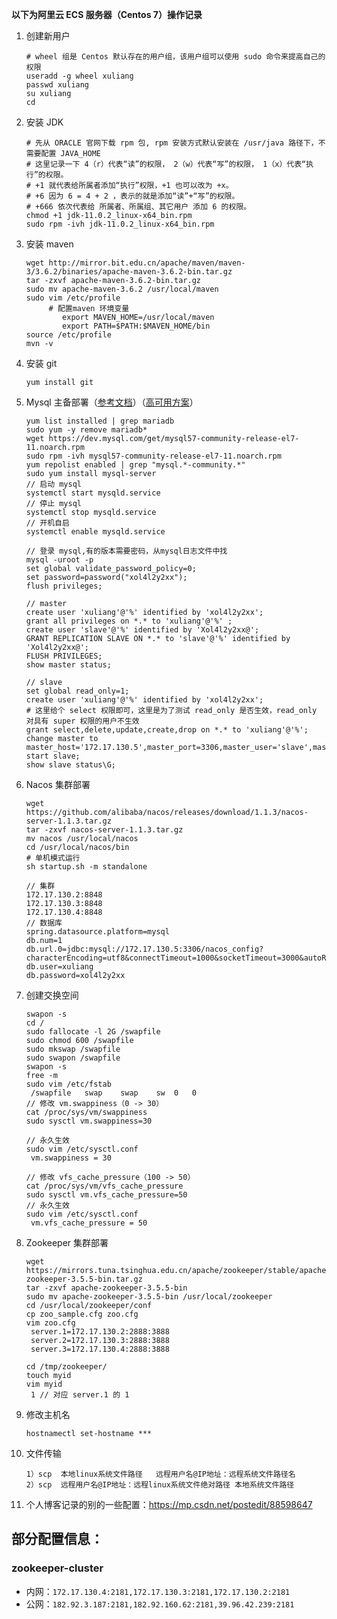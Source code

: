 **以下为阿里云 ECS 服务器（Centos 7）操作记录**

1. 创建新用户

   ```shell
   # wheel 组是 Centos 默认存在的用户组，该用户组可以使用 sudo 命令来提高自己的权限
   useradd -g wheel xuliang
   passwd xuliang
   su xuliang
   cd 
   ```
   
2. 安装 JDK

   ```shell
   # 先从 ORACLE 官网下载 rpm 包, rpm 安装方式默认安装在 /usr/java 路径下，不需要配置 JAVA_HOME
   # 这里记录一下 4（r）代表“读”的权限， 2（w）代表“写”的权限， 1（x）代表“执行”的权限。
   # +1 就代表给所属者添加“执行”权限，+1 也可以改为 +x。
   # +6 因为 6 = 4 + 2 ，表示的就是添加“读”+“写”的权限。
   # +666 依次代表给 所属者、所属组、其它用户 添加 6 的权限。
   chmod +1 jdk-11.0.2_linux-x64_bin.rpm 
   sudo rpm -ivh jdk-11.0.2_linux-x64_bin.rpm 
   ```

3. 安装 maven

   ```shell
   wget http://mirror.bit.edu.cn/apache/maven/maven-3/3.6.2/binaries/apache-maven-3.6.2-bin.tar.gz
   tar -zxvf apache-maven-3.6.2-bin.tar.gz
   sudo mv apache-maven-3.6.2 /usr/local/maven
   sudo vim /etc/profile 
   		# 配置maven 环境变量
           export MAVEN_HOME=/usr/local/maven
           export PATH=$PATH:$MAVEN_HOME/bin
   source /etc/profile
   mvn -v
   ```

4. 安装 git

   ```shell
   yum install git
   ```

5. Mysql 主备部署（[参考文档](https://www.cnblogs.com/lenve/p/10855172.html)）（[高可用方案](https://www.cnblogs.com/robbinluobo/p/8294782.html)）

   ```shell
   yum list installed | grep mariadb
   sudo yum -y remove mariadb* 
   wget https://dev.mysql.com/get/mysql57-community-release-el7-11.noarch.rpm
   sudo rpm -ivh mysql57-community-release-el7-11.noarch.rpm
   yum repolist enabled | grep "mysql.*-community.*"
   sudo yum install mysql-server
   // 启动 mysql
   systemctl start mysqld.service
   // 停止 mysql
   systemctl stop mysqld.service 
   // 开机自启
   systemctl enable mysqld.service 
   ```

   ```shell
   // 登录 mysql,有的版本需要密码，从mysql日志文件中找
   mysql -uroot -p 
   set global validate_password_policy=0;
   set password=password("xol4l2y2xx");     
   flush privileges;
   
   // master
   create user 'xuliang'@'%' identified by 'xol4l2y2xx';
   grant all privileges on *.* to 'xuliang'@'%' ;
   create user 'slave'@'%' identified by 'Xol4l2y2xx@';
   GRANT REPLICATION SLAVE ON *.* to 'slave'@'%' identified by 'Xol4l2y2xx@';
   FLUSH PRIVILEGES;
   show master status;
   
   // slave
   set global read_only=1;  
   create user 'xuliang'@'%' identified by 'xol4l2y2xx';
   # 这里给个 select 权限即可，这里是为了测试 read_only 是否生效，read_only 对具有 super 权限的用户不生效
   grant select,delete,update,create,drop on *.* to 'xuliang'@'%';
   change master to master_host='172.17.130.5',master_port=3306,master_user='slave',master_password='Xol4l2y2xx@',master_log_file='binlog.000001',master_log_pos=154;
   start slave;
   show slave status\G;
   ```

6. Nacos 集群部署

   ```shell
   wget https://github.com/alibaba/nacos/releases/download/1.1.3/nacos-server-1.1.3.tar.gz
   tar -zxvf nacos-server-1.1.3.tar.gz
   mv nacos /usr/local/nacos
   cd /usr/local/nacos/bin
   # 单机模式运行
   sh startup.sh -m standalone
   
   // 集群
   172.17.130.2:8848
   172.17.130.3:8848
   172.17.130.4:8848
   // 数据库
   spring.datasource.platform=mysql
   db.num=1
   db.url.0=jdbc:mysql://172.17.130.5:3306/nacos_config?characterEncoding=utf8&connectTimeout=1000&socketTimeout=3000&autoReconnect=true
   db.user=xuliang
   db.password=xol4l2y2xx
   ```

7. 创建交换空间

   ```shell
   swapon -s
   cd /
   sudo fallocate -l 2G /swapfile
   sudo chmod 600 /swapfile
   sudo mkswap /swapfile
   sudo swapon /swapfile
   swapon -s
   free -m
   sudo vim /etc/fstab
   	/swapfile   swap    swap    sw  0   0
   // 修改 vm.swappiness（0 -> 30）
   cat /proc/sys/vm/swappiness
   sudo sysctl vm.swappiness=30
   
   // 永久生效
   sudo vim /etc/sysctl.conf
   	vm.swappiness = 30
   	
   // 修改 vfs_cache_pressure（100 -> 50）
   cat /proc/sys/vm/vfs_cache_pressure
   sudo sysctl vm.vfs_cache_pressure=50
   // 永久生效
   sudo vim /etc/sysctl.conf
   	vm.vfs_cache_pressure = 50
   ```


8. Zookeeper 集群部署

   ```shell
   wget https://mirrors.tuna.tsinghua.edu.cn/apache/zookeeper/stable/apache-zookeeper-3.5.5-bin.tar.gz
   tar -zxvf apache-zookeeper-3.5.5-bin
   sudo mv apache-zookeeper-3.5.5-bin /usr/local/zookeeper
   cd /usr/local/zookeeper/conf
   cp zoo_sample.cfg zoo.cfg
   vim zoo.cfg
   	server.1=172.17.130.2:2888:3888
   	server.2=172.17.130.3:2888:3888
   	server.3=172.17.130.4:2888:3888
   	
   cd /tmp/zookeeper/
   touch myid
   vim myid
   	1 // 对应 server.1 的 1
   ```


9. 修改主机名

   ```shell
   hostnamectl set-hostname ***
   ```

10. 文件传输

    ```shell
    1）scp  本地linux系统文件路径   远程用户名@IP地址：远程系统文件路径名
    2）scp  远程用户名@IP地址：远程linux系统文件绝对路径 本地系统文件路径
    ```

11. 个人博客记录的别的一些配置：https://mp.csdn.net/postedit/88598647



## 部分配置信息：

### zookeeper-cluster

- 内网：```172.17.130.4:2181,172.17.130.3:2181,172.17.130.2:2181```
- 公网：```182.92.3.187:2181,182.92.160.62:2181,39.96.42.239:2181```

